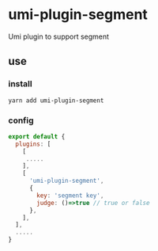# umi-plugin-segment

Umi plugin to support segment

## use

### install

`yarn add umi-plugin-segment`

### config

```js
export default {
  plugins: [
    [
     .....
    ],
    [
      'umi-plugin-segment',
      {
        key: 'segment key',
        judge: ()=>true // true or false
      },
    ],
  ],
  .....
}
```
